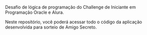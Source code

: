 Desafio de lógica de programação do Challenge de Iniciante em Programação Oracle e Alura.

Neste repositório, você poderá acessar todo o código da aplicação desenvolvida para sorteio de Amigo Secreto.
